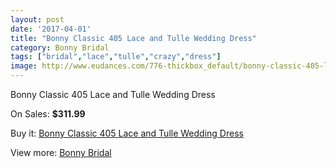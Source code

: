 ```yaml
---
layout: post
date: '2017-04-01'
title: "Bonny Classic 405 Lace and Tulle Wedding Dress"
category: Bonny Bridal
tags: ["bridal","lace","tulle","crazy","dress"]
image: http://www.eudances.com/776-thickbox_default/bonny-classic-405-lace-and-tulle-wedding-dress.jpg
---
```

Bonny Classic 405 Lace and Tulle Wedding Dress

On Sales: **$311.99**
<a href="https://www.eudances.com/en/bonny-bridal/258-bonny-classic-405-lace-and-tulle-wedding-dress.html"><amp-img layout="responsive" width="600" height="600" src="//www.eudances.com/776-thickbox_default/bonny-classic-405-lace-and-tulle-wedding-dress.jpg" alt="Bonny Classic 405 Lace and Tulle Wedding Dress 0" /></a>
<a href="https://www.eudances.com/en/bonny-bridal/258-bonny-classic-405-lace-and-tulle-wedding-dress.html"><amp-img layout="responsive" width="600" height="600" src="//www.eudances.com/777-thickbox_default/bonny-classic-405-lace-and-tulle-wedding-dress.jpg" alt="Bonny Classic 405 Lace and Tulle Wedding Dress 1" /></a>

Buy it: [Bonny Classic 405 Lace and Tulle Wedding Dress](https://www.eudances.com/en/bonny-bridal/258-bonny-classic-405-lace-and-tulle-wedding-dress.html "Bonny Classic 405 Lace and Tulle Wedding Dress")

View more: [Bonny Bridal](https://www.eudances.com/en/3-bonny-bridal "Bonny Bridal")